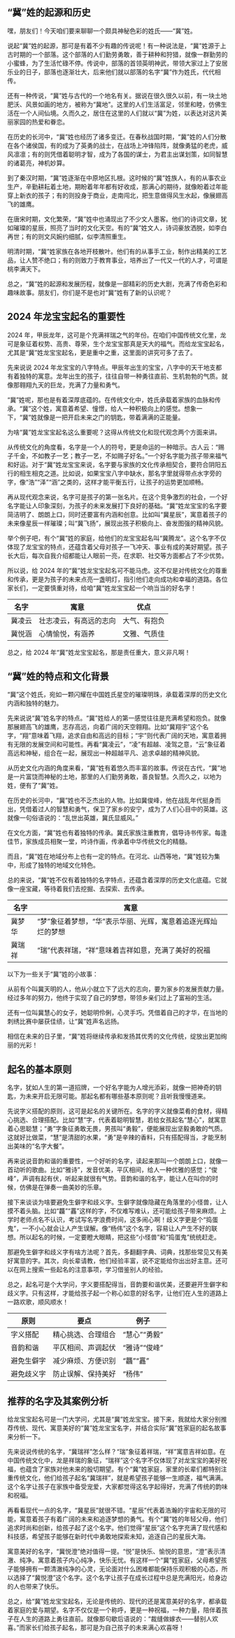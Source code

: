 ## “冀”姓的起源和历史

嘿，朋友们！今天咱们要来聊聊一个颇具神秘色彩的姓氏——“冀”姓。

说起“冀”姓的起源，那可是有着不少有趣的传说呢！有一种说法是，“冀”姓源于上古时期的一个部落。这个部落的人们勤劳勇敢，善于耕种和狩猎，就像一群勤劳的小蜜蜂，为了生活忙碌不停。传说中，部落的首领英明神武，带领大家过上了安居乐业的日子，部落也逐渐壮大，后来他们就以部落的名字“冀”作为姓氏，代代相传。

还有一种传说，“冀”姓与古代的一个地名有关。据说在很久很久以前，有一块土地肥沃、风景如画的地方，被称为“冀地”。这里的人们生活富足，邻里和睦，仿佛生活在一个人间仙境。久而久之，居住在这里的人们就以“冀”为姓，以表达对这片美丽家园的热爱和眷恋。

在历史的长河中，“冀”姓也经历了诸多变迁。在春秋战国时期，“冀”姓的人们分散在各个诸侯国，有的成为了英勇的战士，在战场上冲锋陷阵，就像勇猛的老虎，威风凛凛；有的则凭借着聪明才智，成为了各国的谋士，为君主出谋划策，如同智慧的诸葛亮，神机妙算。

到了秦汉时期，“冀”姓逐渐在中原地区扎根。这时候的“冀”姓族人，有的从事农业生产，辛勤耕耘着土地，期盼着年年都有好收成，那满心的期待，就像盼着过年能穿上新衣的孩子；有的则投身于商业，走南闯北，把生意做得风生水起，像展翅高飞的雄鹰。

在唐宋时期，文化繁荣，“冀”姓中也涌现出了不少文人墨客。他们的诗词文章，犹如璀璨的星辰，照亮了当时的文化天空。有的“冀”姓文人，诗词豪放洒脱，如李白再世；有的则文风婉约细腻，似李清照重生。

明清时期，“冀”姓家族在各地开枝散叶。他们有的从事手工业，制作出精美的工艺品，让人赞不绝口；有的则致力于教育事业，培养出了一代又一代的人才，可谓是桃李满天下。

总之，“冀”姓的起源和发展历程，就像是一部精彩的历史大剧，充满了传奇色彩和趣味故事。朋友们，你们是不是也对“冀”姓有了新的认识呢？ 
## 2024 年龙宝宝起名的重要性

2024 年，甲辰龙年，这可是个充满祥瑞之气的年份。在咱们中国传统文化里，龙可是象征着权势、高贵、尊荣，生个龙宝宝那真是天大的福气。而给龙宝宝起名，尤其是“冀”姓龙宝宝起名，更是重中之重，这里面的讲究可多了去了。

先来说说 2024 年龙宝宝的八字特点。甲辰年出生的宝宝，八字中的天干地支都有着独特的寓意。龙年出生的孩子，往往自带一种勇往直前、生机勃勃的气质。就像那翱翔九天的巨龙，充满了力量和勇气。

“冀”姓呢，那也是有着深厚底蕴的。在传统文化中，姓氏承载着家族的血脉和传承。“冀”这个姓，寓意着希望、憧憬，给人一种积极向上的感觉。想象一下，“冀”姓就像是一把开启未来之门的钥匙，带着满满的正能量。

为啥“冀”姓龙宝宝起名这么重要呢？这得从传统文化和现代观念两个方面来讲。

从传统文化的角度看，名字是一个人的符号，更是命运的一种暗示。古人云：“赐子千金，不如教子一艺；教子一艺，不如赐子好名。”一个好名字能为孩子带来福气和好运。对于“冀”姓龙宝宝来说，名字要与家族的文化传承相契合，要符合阴阳五行的相生相克之道。比如说，如果宝宝八字中缺水，那名字里就得带点水字旁的字，像“浩”“泽”“涵”之类的，这样才能平衡五行，让孩子的运势更加顺畅。

再从现代观念来说，名字可是孩子的第一张名片。在这个竞争激烈的社会，一个好名字能让人印象深刻，为孩子的未来发展打下良好的基础。“冀”姓龙宝宝的名字要简洁明了、朗朗上口，同时还要富有内涵和创意。比如叫“冀星辰”，寓意着孩子的未来像星辰一样璀璨；叫“冀飞扬”，展现出孩子积极向上、奋发图强的精神风貌。

举个例子吧，有个“冀”姓的家庭，给他们的龙宝宝起名叫“冀腾龙”。这个名字不仅体现了龙宝宝的特点，还蕴含着父母对孩子一飞冲天、事业有成的美好期望。孩子长大后，每次自我介绍都能让人眼前一亮，在求职、社交等方面都占了不少优势。

所以说，给 2024 年的“冀”姓龙宝宝起名可不能马虎。这不仅是对传统文化的尊重和传承，更是为孩子的未来点亮一盏明灯，指引他们走向成功和幸福的道路。各位家长们，一定要慎重对待，给咱“冀”姓龙宝宝起一个响当当的好名字！

|名字|寓意|优点|
|----|----|----|
|冀凌云|壮志凌云，有高远的志向|大气、有抱负|
|冀悦涵|心情愉悦，有涵养|文雅、气质佳|

总之，给 2024 年“冀”姓龙宝宝起名，那是责任重大，意义非凡啊！
## “冀”姓的特点和文化背景

“冀”这个姓氏，宛如一颗闪耀在中国姓氏星空的璀璨明珠，承载着深厚的历史文化内涵和独特的魅力。

先来说说“冀”姓名字的特点。“冀”姓给人的第一感觉往往是充满希望和抱负。就像那展翅高飞的雄鹰，志存高远，向着广阔的天空翱翔。比如“冀翔宇”这个名字，“翔”意味着飞翔，追求自由和高远的目标；“宇”则代表广阔的天地，寓意着拥有无限的发展空间和可能性。再看“冀凌云”，“凌”有超越、凌驾之意，“云”象征着高远和神秘，组合在一起，展现出一种超越平凡、追求卓越的精神风貌。

从历史文化内涵的角度来看，“冀”姓有着悠久而丰富的故事。传说在古代，“冀”地是一片富饶而神秘的土地，那里的人们勤劳勇敢，善良智慧。久而久之，以地为姓，便有了“冀”姓。

在历史的长河中，“冀”姓也不乏杰出的人物。比如冀俊峰，他在战乱年代挺身而出，凭借着过人的智慧和勇气，保卫了家乡的安宁，成为了人们心目中的英雄。这就像一句俗语说的：“乱世出英雄，冀氏显威风。”

在文化方面，“冀”姓也有着独特的传承。冀氏家族注重教育，倡导诗书传家。每逢佳节，家族成员相聚一堂，吟诗作画，传承着中华传统文化的精髓。

而且，“冀”姓在地域分布上也有一定的特点。在河北、山西等地，“冀”姓较为集中，形成了独特的地域文化特色。

总的来说，“冀”姓不仅有着独特的名字特点，还蕴含着深厚的历史文化底蕴。它就像一座宝藏，等待着我们去挖掘、去探索、去传承。

|名字|寓意|
|----|----|
|冀梦华|“梦”象征着梦想，“华”表示华丽、光辉，寓意着追逐光辉灿烂的梦想|
|冀瑞祥|“瑞”代表祥瑞，“祥”意味着吉祥如意，充满了美好的祝福|

以下为一些关于“冀”姓的小故事：

从前有个叫冀天明的人，他从小就立下了远大的志向，要为家乡的发展贡献力量。经过多年的努力，他终于实现了自己的梦想，带领乡亲们过上了富裕的生活。

还有一位叫冀慧心的女子，她聪明伶俐，心灵手巧。凭借着自己的才华，在当地的刺绣比赛中屡获佳绩，让“冀”姓声名远扬。

相信在未来的日子里，“冀”姓将继续传承和发扬其优秀的文化传统，绽放出更加绚丽的光彩！
## 起名的基本原则

名字，犹如人生的第一道招牌，一个好名字能为人增光添彩，就像一把神奇的钥匙，为未来开启无限可能。那起名都有哪些基本原则呢？且听我慢慢道来。

先说字义搭配的原则，这可是起名的关键所在。名字的字义就像菜肴的食材，得精心挑选、合理搭配。比如“慧”字，代表着聪明智慧，若给女孩起名“慧心”，就寓意着心思聪慧；“勇”字象征勇敢无畏，男孩叫“勇毅”，便能展现出坚毅勇敢的气质。这就好比做菜，“慧”是清甜的水果，“勇”是辛辣的香料，只有搭配得当，才能烹制出美味的“名字大餐”。

再来说说音韵和谐的重要性，一个好听的名字，读起来那叫一个朗朗上口，就像一首动听的歌曲。比如“雅诗”，发音优美，平仄相间，给人一种优雅的感觉；“俊峰”，声调有起有伏，听起来就很有气势。音韵和谐的名字，能让人在叫你的时候，仿佛是在弹奏一曲美妙的乐章。

接下来谈谈为啥要避免生僻字和歧义字。生僻字就像隐藏在角落里的小怪兽，让人摸不着头脑。比如“龘”“靐”这样的字，不仅难写难认，还可能给孩子带来麻烦。上学时老师点名不认识，考试写名字浪费时间，这多闹心啊！歧义字更是个“捣蛋鬼”，一不小心就会让人产生误解。像“杨伟”这个名字，容易让人产生不好的联想。所以起名的时候，一定要瞪大眼睛，把这些“小怪兽”和“捣蛋鬼”统统赶走。

那避免生僻字和歧义字有啥方法呢？首先，多翻翻字典、词典，找那些常见又有美好寓意的字。其次，向长辈请教，他们经验丰富，说不定能给你出出好主意。还可以在网上搜索一些起名的注意事项，学习借鉴别人的经验。

总之，起名可是个大学问，字义要搭配得当，音韵要和谐优美，还要避开生僻字和歧义字。只有这样，才能给孩子起一个称心如意的好名字，让他们在人生的道路上一路欢歌，顺风顺水！

| 原则 | 要点 | 例子 |
| ---- | ---- | ---- |
| 字义搭配 | 精心挑选、合理组合 | “慧心”“勇毅” |
| 音韵和谐 | 平仄相间、声调起伏 | “雅诗”“俊峰” |
| 避免生僻字 | 减少麻烦、方便识别 | “龘”“靐” |
| 避免歧义字 | 防止误解、保持美好 | “杨伟” |
## 推荐的名字及其案例分析

给龙宝宝起名可是一门大学问，尤其是“冀”姓龙宝宝。接下来，我就给大家分别推荐传统、现代、寓意美好的“冀”姓龙宝宝名字，并结合实际“冀”姓家庭的起名故事来分析一下。

先来说说传统的名字，“冀瑞祥”怎么样？“瑞”象征着祥瑞，“祥”寓意吉祥如意。在中国传统文化中，龙是祥瑞的象征，“瑞祥”这个名字不仅体现了对龙宝宝的美好祝福，也蕴含了家族对他未来的殷切期望。有个“冀”姓家庭，家里的长辈们都特别注重传统文化，他们给孩子起名“冀瑞祥”，就是希望孩子能够一生顺遂，福气满满。这个名字让孩子在家族中备受宠爱，大家都觉得这名字起得好，充满了传统的韵味和祝福。

再看看现代一点的名字，“冀星辰”就很不错。“星辰”代表着浩瀚的宇宙和无限的可能，寓意着孩子有着广阔的未来和追逐梦想的勇气。有个“冀”姓的年轻父母，他们追求时尚和创新，给孩子起了这个名字。他们觉得“星辰”这个名字充满了现代感和科技感，希望孩子能够在新时代中勇敢地探索未知，追逐自己的星辰大海。

寓意美好的名字，“冀悦澄”绝对值得一提。“悦”是快乐、愉悦的意思，“澄”表示清澈、纯净。寓意着孩子内心纯净，快乐无忧。有这样一个“冀”姓家庭，父母希望孩子能够拥有一颗清澈纯净的心灵，无论面对什么困难都能保持乐观积极的心态，所以选择了“冀悦澄”这个名字。这个名字让孩子在成长过程中总是充满阳光，给身边的人也带来了快乐。

总之，给“冀”姓龙宝宝起名，无论是传统的、现代的还是寓意美好的名字，都承载着家庭的爱与期望。名字不仅仅是一个称呼，更是一种祝福，一种力量，陪伴着孩子在人生的道路上勇往直前。就像那句歇后语说的：“裁缝做嫁衣——替别人欢喜。”而家长们给孩子起名，那可是为自己孩子的未来满心欢喜呀！ 